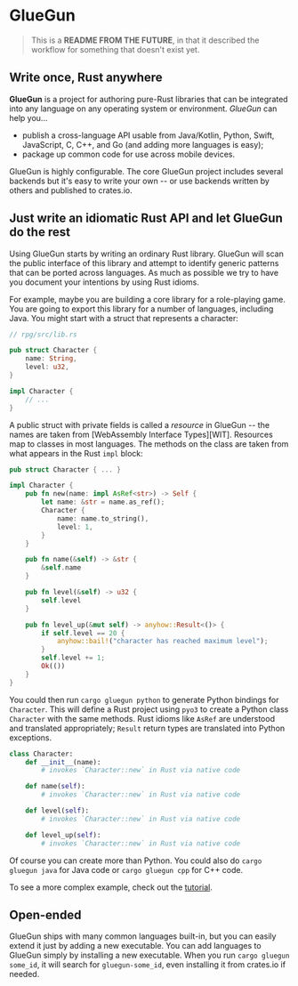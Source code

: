 # GlueGun

> This is a **README FROM THE FUTURE**, in that it described the workflow for something that doesn't exist yet.

## Write once, Rust anywhere

**GlueGun** is a project for authoring pure-Rust libraries that can be integrated into any language on any operating system or environment. *GlueGun* can help you...

* publish a cross-language API usable from Java/Kotlin, Python, Swift, JavaScript, C, C++, and Go (and adding more languages is easy);
* package up common code for use across mobile devices.

GlueGun is highly configurable. The core GlueGun project includes several backends but it's easy to write your own -- or use backends written by others and published to crates.io.

## Just write an idiomatic Rust API and let GlueGun do the rest

Using GlueGun starts by writing an ordinary Rust library. GlueGun will scan the public interface of this library and attempt to identify generic patterns that can be ported across languages. As much as possible we try to have you document your intentions by using Rust idioms.

For example, maybe you are building a core library for a role-playing game. You are going to export this library for a number of languages, including Java. You might start with a struct that represents a character:

```rust
// rpg/src/lib.rs

pub struct Character {
    name: String,
    level: u32,
}

impl Character {
    // ...
}
```

A public struct with private fields is called a *resource* in GlueGun -- the names are taken from [WebAssembly Interface Types][WIT]. Resources map to classes in most languages. The methods on the class are taken from what appears in the Rust `impl` block:

```rust
pub struct Character { ... }

impl Character {
    pub fn new(name: impl AsRef<str>) -> Self {
        let name: &str = name.as_ref();
        Character {
            name: name.to_string(),
            level: 1,
        }
    }

    pub fn name(&self) -> &str {
        &self.name
    }

    pub fn level(&self) -> u32 {
        self.level
    }

    pub fn level_up(&mut self) -> anyhow::Result<()> {
        if self.level == 20 {
            anyhow::bail!("character has reached maximum level");
        }
        self.level += 1;
        Ok(())
    }
}
```

You could then run `cargo gluegun python` to generate Python bindings for `Character`. This will define a Rust project using `pyo3` to create a Python class `Character` with the same methods. Rust idioms like `AsRef` are understood and translated appropriately; `Result` return types are translated into Python exceptions.

```python
class Character:
    def __init__(name):
        # invokes `Character::new` in Rust via native code

    def name(self):
        # invokes `Character::new` in Rust via native code

    def level(self):
        # invokes `Character::new` in Rust via native code

    def level_up(self):
        # invokes `Character::new` in Rust via native code
```

Of course you can create more than Python. You could also do `cargo gluegun java` for Java code or `cargo gluegun cpp` for C++ code.

To see a more complex example, check out the [tutorial](https://gluegun-rs.github.io/gluegun/tutorial.html).

## Open-ended

GlueGun ships with many common languages built-in, but you can easily extend it just by adding a new executable.
You can add languages to GlueGun simply by installing a new executable.
When you run `cargo gluegun some_id`, it will search for `gluegun-some_id`, even installing it from crates.io if needed.

